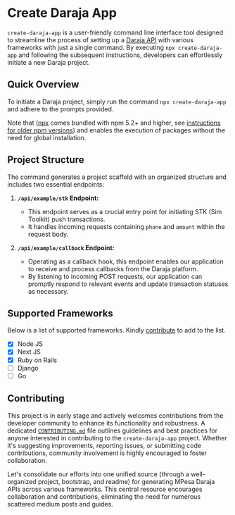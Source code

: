 # Create Daraja App

`create-daraja-app` is a user-friendly command line interface tool designed to streamline the process of setting up a [Daraja API](https://developer.safaricom.co.ke/APIs) with various frameworks with just a single command. By executing `npx create-daraja-app` and following the subsequent instructions, developers can effortlessly initiate a new Daraja project.

## Quick Overview

To initiate a Daraja project, simply run the command `npx create-daraja-app` and adhere to the prompts provided.

Note that ([npx](https://medium.com/@maybekatz/introducing-npx-an-npm-package-runner-55f7d4bd282b) comes bundled with npm 5.2+ and higher, see [instructions for older npm versions](https://gist.github.com/gaearon/4064d3c23a77c74a3614c498a8bb1c5f)) and enables the execution of packages without the need for global installation.

## Project Structure

The command generates a project scaffold with an organized structure and includes two essential endpoints:

1. **`/api/example/stk` Endpoint:**

    - This endpoint serves as a crucial entry point for initiating STK (Sim Toolkit) push transactions.
    - It handles incoming requests containing `phone` and `amount` within the request body.

2. **`/api/example/callback` Endpoint:**

    - Operating as a callback hook, this endpoint enables our application to receive and process callbacks from the Daraja platform.
    - By listening to incoming POST requests, our application can promptly respond to relevant events and update transaction statuses as necessary.

## Supported Frameworks

Below is a list of supported frameworks. Kindly [contribute](./CONTRIBUTING.md) to add to the list.

-   [x] Node JS
-   [x] Next JS
-   [x] Ruby on Rails
-   [ ] Django
-   [ ] Go

## Contributing

This project is in early stage and actively welcomes contributions from the developer community to enhance its functionality and robustness. A dedicated [`CONTRIBUTING.md`](./CONTRIBUTING.md) file outlines guidelines and best practices for anyone interested in contributing to the `create-daraja-app` project. Whether it's suggesting improvements, reporting issues, or submitting code contributions, community involvement is highly encouraged to foster collaboration.

Let's consolidate our efforts into one unified source (through a well-organized project, bootstrap, and readme) for generating MPesa Daraja APIs across various frameworks. This central resource encourages collaboration and contributions, eliminating the need for numerous scattered medium posts and guides.
